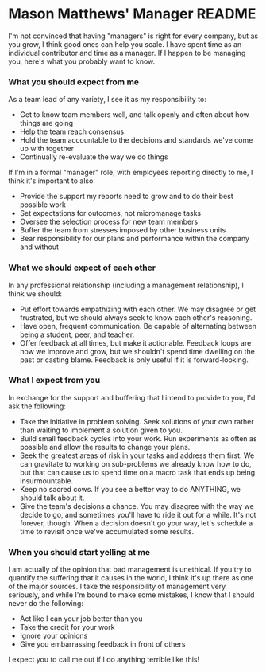 # Mason Matthews' Manager README

I'm not convinced that having "managers" is right for every company, but as you grow, I think good ones can help you scale.  I have spent time as an individual contributor and time as a manager.  If I happen to be managing you, here's what you probably want to know.

### What you should expect from me

As a team lead of any variety, I see it as my responsibility to:

* Get to know team members well, and talk openly and often about how things are going
* Help the team reach consensus
* Hold the team accountable to the decisions and standards we've come up with together
* Continually re-evaluate the way we do things

If I'm in a formal "manager" role, with employees reporting directly to me, I think it's important to also:

* Provide the support my reports need to grow and to do their best possible work
* Set expectations for outcomes, not micromanage tasks
* Oversee the selection process for new team members
* Buffer the team from stresses imposed by other business units
* Bear responsibility for our plans and performance within the company and without

### What we should expect of each other

In any professional relationship (including a management relationship), I think we should:

* Put effort towards empathizing with each other.  We may disagree or get frustrated, but we should always seek to know each other's reasoning.
* Have open, frequent communication.  Be capable of alternating between being a student, peer, and teacher.
* Offer feedback at all times, but make it actionable.  Feedback loops are how we improve and grow, but we shouldn't spend time dwelling on the past or casting blame.  Feedback is only useful if it is forward-looking.

### What I expect from you

In exchange for the support and buffering that I intend to provide to you, I'd ask the following:

* Take the initiative in problem solving.  Seek solutions of your own rather than waiting to implement a solution given to you.
* Build small feedback cycles into your work.  Run experiments as often as possible and allow the results to change your plans.
* Seek the greatest areas of risk in your tasks and address them first.  We can gravitate to working on sub-problems we already know how to do, but that can cause us to spend time on a macro task that ends up being insurmountable.
* Keep no sacred cows.  If you see a better way to do ANYTHING, we should talk about it.
* Give the team's decisions a chance.  You may disagree with the way we decide to go, and sometimes you'll have to ride it out for a while.  It's not forever, though.  When a decision doesn't go your way, let's schedule a time to revisit once we've accumulated some results.

### When you should start yelling at me

I am actually of the opinion that bad management is unethical.  If you try to quantify the suffering that it causes in the world, I think it's up there as one of the major sources.   I take the responsibility of management very seriously, and while I'm bound to make some mistakes, I know that I should never do the following:

* Act like I can your job better than you
* Take the credit for your work
* Ignore your opinions
* Give you embarrassing feedback in front of others

I expect you to call me out if I do anything terrible like this!
